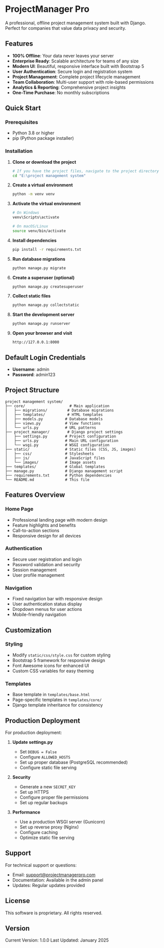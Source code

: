 # ProjectManager Pro

A professional, offline project management system built with Django. Perfect for companies that value data privacy and security.

## Features

- **100% Offline**: Your data never leaves your server
- **Enterprise Ready**: Scalable architecture for teams of any size
- **Modern UI**: Beautiful, responsive interface built with Bootstrap 5
- **User Authentication**: Secure login and registration system
- **Project Management**: Complete project lifecycle management
- **Team Collaboration**: Multi-user support with role-based permissions
- **Analytics & Reporting**: Comprehensive project insights
- **One-Time Purchase**: No monthly subscriptions

## Quick Start

### Prerequisites

- Python 3.8 or higher
- pip (Python package installer)

### Installation

1. **Clone or download the project**
   ```bash
   # If you have the project files, navigate to the project directory
   cd "E:\project management system"
   ```

2. **Create a virtual environment**
   ```bash
   python -m venv venv
   ```

3. **Activate the virtual environment**
   ```bash
   # On Windows
   venv\Scripts\activate
   
   # On macOS/Linux
   source venv/bin/activate
   ```

4. **Install dependencies**
   ```bash
   pip install -r requirements.txt
   ```

5. **Run database migrations**
   ```bash
   python manage.py migrate
   ```

6. **Create a superuser (optional)**
   ```bash
   python manage.py createsuperuser
   ```

7. **Collect static files**
   ```bash
   python manage.py collectstatic
   ```

8. **Start the development server**
   ```bash
   python manage.py runserver
   ```

9. **Open your browser and visit**
   ```
   http://127.0.0.1:8000
   ```

## Default Login Credentials

- **Username**: admin
- **Password**: admin123

## Project Structure

```
project management system/
├── core/                    # Main application
│   ├── migrations/         # Database migrations
│   ├── templates/          # HTML templates
│   ├── models.py          # Database models
│   ├── views.py           # View functions
│   └── urls.py            # URL patterns
├── project_manager/        # Django project settings
│   ├── settings.py        # Project configuration
│   ├── urls.py            # Main URL configuration
│   └── wsgi.py            # WSGI configuration
├── static/                # Static files (CSS, JS, images)
│   ├── css/               # Stylesheets
│   ├── js/                # JavaScript files
│   └── images/            # Image assets
├── templates/             # Global templates
├── manage.py              # Django management script
├── requirements.txt       # Python dependencies
└── README.md              # This file
```

## Features Overview

### Home Page
- Professional landing page with modern design
- Feature highlights and benefits
- Call-to-action sections
- Responsive design for all devices

### Authentication
- Secure user registration and login
- Password validation and security
- Session management
- User profile management

### Navigation
- Fixed navigation bar with responsive design
- User authentication status display
- Dropdown menus for user actions
- Mobile-friendly navigation

## Customization

### Styling
- Modify `static/css/style.css` for custom styling
- Bootstrap 5 framework for responsive design
- Font Awesome icons for enhanced UI
- Custom CSS variables for easy theming

### Templates
- Base template in `templates/base.html`
- Page-specific templates in `templates/core/`
- Django template inheritance for consistency

## Production Deployment

For production deployment:

1. **Update settings.py**
   - Set `DEBUG = False`
   - Configure `ALLOWED_HOSTS`
   - Set up proper database (PostgreSQL recommended)
   - Configure static file serving

2. **Security**
   - Generate a new `SECRET_KEY`
   - Set up HTTPS
   - Configure proper file permissions
   - Set up regular backups

3. **Performance**
   - Use a production WSGI server (Gunicorn)
   - Set up reverse proxy (Nginx)
   - Configure caching
   - Optimize static file serving

## Support

For technical support or questions:
- Email: support@projectmanagerpro.com
- Documentation: Available in the admin panel
- Updates: Regular updates provided

## License

This software is proprietary. All rights reserved.

## Version

Current Version: 1.0.0
Last Updated: January 2025

